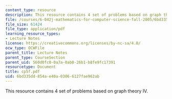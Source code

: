 ```yaml
---
content_type: resource
description: This resource contains 4 set of problems based on graph theory IV.
file: /courses/6-042j-mathematics-for-computer-science-fall-2005/6bd335dd854ae40a03066127fae962ab_cp5f.pdf
file_size: 61424
file_type: application/pdf
learning_resource_types:
- Lecture Notes
license: https://creativecommons.org/licenses/by-nc-sa/4.0/
ocw_type: OCWFile
parent_title: Lecture Notes
parent_type: CourseSection
parent_uid: 560d0fc0-0a7a-0ab0-26b1-b8fe9fc17391
resourcetype: Document
title: cp5f.pdf
uid: 6bd335dd-854a-e40a-0306-6127fae962ab
---
```

This resource contains 4 set of problems based on graph theory IV.